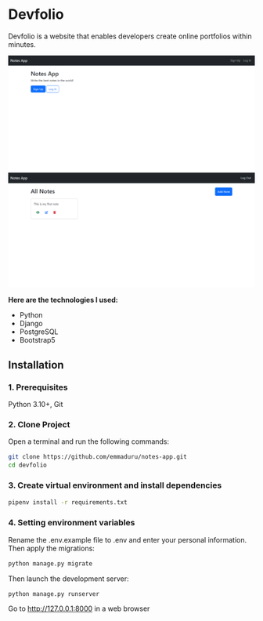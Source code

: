 # Devfolio
Devfolio is a website that enables developers create online portfolios within minutes.

![](static/images/notes-home.PNG)
<br>
![](static/images/notes-list.PNG)
<br>

**Here are the technologies I used:**
- Python
- Django
- PostgreSQL
- Bootstrap5

## Installation
### 1. Prerequisites
Python 3.10+, Git

### 2. Clone Project
Open a terminal and run the following commands:
```bash
git clone https://github.com/emmaduru/notes-app.git
cd devfolio
```

### 3. Create virtual environment and install dependencies
```bash
pipenv install -r requirements.txt
```

### 4. Setting environment variables
Rename the .env.example file to .env and enter your personal information.
Then apply the migrations:

```bash
python manage.py migrate
```

Then launch the development server:

```bash
python manage.py runserver
```

Go to http://127.0.0.1:8000 in a web browser
